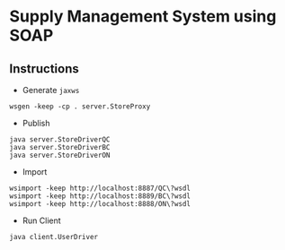 # Supply Management System using SOAP

## Instructions

- Generate `jaxws`
```
wsgen -keep -cp . server.StoreProxy
```

- Publish
```
java server.StoreDriverQC
java server.StoreDriverBC
java server.StoreDriverON
```

- Import
```
wsimport -keep http://localhost:8887/QC\?wsdl
wsimport -keep http://localhost:8889/BC\?wsdl
wsimport -keep http://localhost:8888/ON\?wsdl
```

- Run Client
```
java client.UserDriver
```